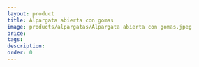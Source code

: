 ```yaml
---
layout: product
title: Alpargata abierta con gomas
image: products/alpargatas/Alpargata abierta con gomas.jpeg
price: 
tags: 
description: 
order: 0
---
```

